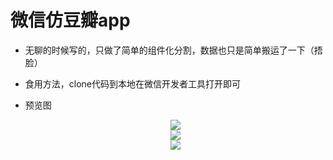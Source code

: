 # 微信仿豆瓣app
* 无聊的时候写的，只做了简单的组件化分割，数据也只是简单搬运了一下（捂脸）

* 食用方法，clone代码到本地在微信开发者工具打开即可

* 预览图

  <div align="center">
    <img src="https://imgcache.vikduo.com/oss/a0b1f7d746fbb54126faff5724b251f6.jpg" zoom="70%" align=center />
    <br />
    <img src="https://imgcache.vikduo.com/oss/6d6919fcc08785bbc416fe27d253b3ec.jpg" zoom="70%" align=center />
    <br />
    <img src="https://imgcache.vikduo.com/oss/a9e3638c64134d5c4993d96e1d0a0bb9.jpg" zoom="70%" align=center />
  </div>